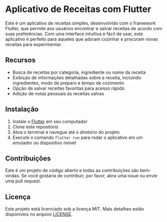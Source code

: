 # Aplicativo de Receitas com Flutter

Este é um aplicativo de receitas simples, desenvolvido com o framework Flutter, que permite aos usuários encontrar e salvar receitas de acordo com suas preferências. Com uma interface intuitiva e fácil de usar, este aplicativo é perfeito para aqueles que adoram cozinhar e procuram novas receitas para experimentar.

## Recursos

- Busca de receitas por categoria, ingrediente ou nome da receita
- Exibição de informações detalhadas sobre a receita, incluindo ingredientes, modo de preparo e tempo de cozimento
- Opção de salvar receitas favoritas para acesso rápido
- Adição de notas pessoais às receitas salvas

## Instalação

1. Instale o [Flutter](https://flutter.dev/docs/get-started/install) em seu computador
2. Clone este repositório
3. Abra o terminal e navegue até o diretório do projeto
4. Execute o comando `flutter run` para rodar o aplicativo em um emulador ou dispositivo móvel

## Contribuições

Este é um projeto de código aberto e todas as contribuições são bem-vindas. Se você gostaria de contribuir, por favor, abra uma issue ou envie uma pull request.

## Licença

Este projeto está licenciado sob a licença MIT. Mais detalhes estão disponíveis no arquivo [LICENSE](LICENSE.md).
